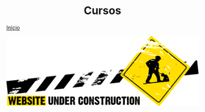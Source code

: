 <h1 align = "center">Cursos</h1>

[Início](../../ConquistasTecnicas/README.md)

![Em construção](images/UnderConstruction.png)